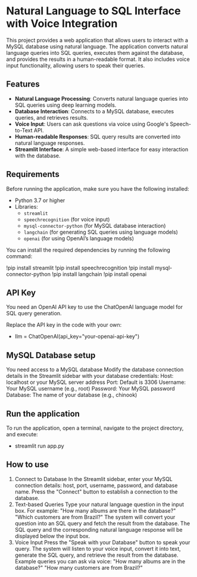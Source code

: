 
# Natural Language to SQL Interface with Voice Integration

This project provides a web application that allows users to interact with a MySQL database using natural language. The application converts natural language queries into SQL queries, executes them against the database, and provides the results in a human-readable format. It also includes voice input functionality, allowing users to speak their queries.

## Features

- **Natural Language Processing**: Converts natural language queries into SQL queries using deep learning models.
- **Database Interaction**: Connects to a MySQL database, executes queries, and retrieves results.
- **Voice Input**: Users can ask questions via voice using Google's Speech-to-Text API.
- **Human-readable Responses**: SQL query results are converted into natural language responses.
- **Streamlit Interface**: A simple web-based interface for easy interaction with the database.

## Requirements

Before running the application, make sure you have the following installed:

- Python 3.7 or higher
- Libraries:
  - `streamlit`
  - `speechrecognition` (for voice input)
  - `mysql-connector-python` (for MySQL database interaction)
  - `langchain` (for generating SQL queries using language models)
  - `openai` (for using OpenAI’s language models)

You can install the required dependencies by running the following command:


!pip install streamlit
!pip install speechrecognition
!pip install mysql-connector-python
!pip install langchain
!pip install openai


## API Key
You need an OpenAI API key to use the ChatOpenAI language model for SQL query generation.

Replace the API key in the code with your own:
- llm = ChatOpenAI(api_key="your-openai-api-key")


## MySQL Database setup
You need access to a MySQL database
Modify the database connection details in the Streamlit sidebar with your database credentials:
Host: localhost or your MySQL server address
Port: Default is 3306
Username: Your MySQL username (e.g., root)
Password: Your MySQL password
Database: The name of your database (e.g., chinook)


## Run the application
To run the application, open a terminal, navigate to the project directory, and execute:
- streamlit run app.py


## How to use
1. Connect to Database
In the Streamlit sidebar, enter your MySQL connection details: host, port, username, password, and database name.
Press the "Connect" button to establish a connection to the database.
2. Text-based Queries
Type your natural language question in the input box. For example:
"How many albums are there in the database?"
"Which customers are from Brazil?"
The system will convert your question into an SQL query and fetch the result from the database.
The SQL query and the corresponding natural language response will be displayed below the input box.
3. Voice Input
Press the "Speak with your Database" button to speak your query.
The system will listen to your voice input, convert it into text, generate the SQL query, and retrieve the result from the database.
Example queries you can ask via voice:
"How many albums are in the database?"
"How many customers are from Brazil?"




